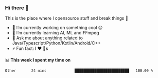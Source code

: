 ### Hi there 👋
This is the place where I opensource stuff and break things :rofl:

- 🔭 I’m currently working on something cool :wink:
- 🌱 I’m currently learning AI, ML and FFmpeg
- 💬 Ask me about anything related to Java/Typescript/Python/Kotlin/Android/C++
- ⚡ Fun fact: I :heart: :dog:s

📊 **This week I spent my time on**
<!--START_SECTION:waka-->
```text
Other       24 mins             █████████████████████████   100.00 %
```
<!--END_SECTION:waka-->
